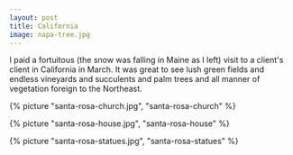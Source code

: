 ```yaml
---
layout: post
title: California
image: napa-tree.jpg
---
```


I paid a fortuitous (the snow was falling in Maine as I left) visit to a
client's client in California in March. It was great to see lush green fields
and endless vineyards and succulents and palm trees and all manner of vegetation
foreign to the Northeast.

<!--more-->

{% picture "santa-rosa-church.jpg", "santa-rosa-church" %}

{% picture "santa-rosa-house.jpg", "santa-rosa-house" %}

{% picture "santa-rosa-statues.jpg", "santa-rosa-statues" %}
